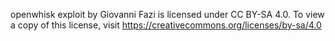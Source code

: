 openwhisk exploit by Giovanni Fazi is licensed under CC BY-SA 4.0. To view a copy of this license, visit https://creativecommons.org/licenses/by-sa/4.0

